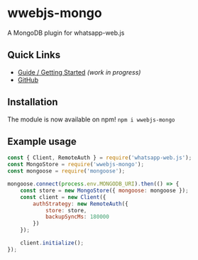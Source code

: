 # wwebjs-mongo
A MongoDB plugin for whatsapp-web.js

## Quick Links

* [Guide / Getting Started](https://wwebjs.dev/guide/authentication.html) _(work in progress)_
* [GitHub](https://github.com/jtourisNS/wwebjs-mongo)

## Installation

The module is now available on npm! `npm i wwebjs-mongo`


## Example usage

```js
const { Client, RemoteAuth } = require('whatsapp-web.js');
const MongoStore = require('wwebjs-mongo');
const mongoose = require('mongoose');

mongoose.connect(process.env.MONGODB_URI).then(() => {
    const store = new MongoStore({ mongoose: mongoose });
    const client = new Client({
        authStrategy: new RemoteAuth({
            store: store,
            backupSyncMs: 180000
        })
    });

    client.initialize();
});

```